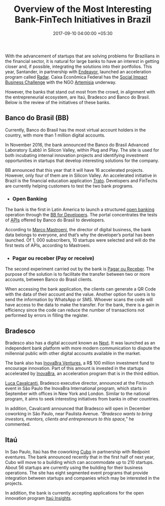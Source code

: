 ﻿---
title: Overview of the Most Interesting Bank-FinTech Initiatives in Brazil
date: 2017-09-10 04:00:00 +05:30
tags:
- Asia
- Banco do Brasil
- bank
- Bradesco
- Brazil
- Europe
- insights
- Itaú
- US
Person: Mariana Rodrigues
category:
- BankTech
- Retail Banking
- Banking
- Fintech
- Insights
Markets:
- Asia
- Banco do Brasil
- bank
- Bradesco
- Brazil
- Europe
- insights
- Itaú
- US
type: post
status: publish
layout: post
---

<p>With the advancement of startups that are solving problems for Brazilians in the financial sector, it is natural for large banks to have an interest in getting closer and, if possible, integrating the solutions into their portfolios. This year, Santander, in partnership with <a href="https://endeavor.org.br/radar-santander-conheca-empresas-aprovadas-e-inspire-se-voce-tambem-para-mudar-seu-mercado/">Endeavor</a>, launched an acceleration program called <a href="https://www.santander.com.br/portal/wps/gcm/package/campanhas/Radar-Santander-06022017_V2_93085.zip/index.html">Radar</a>. Caixa Econômica Federal has the <a href="http://www.artemisia.org.br/desafiocaixa/">Social Impact Business Challenge</a> with the NGO <a href="http://artemisia.org.br/">Artemisia</a> underway.</p>
<p>However, the banks that stand out most from the crowd, in alignment with the entrepreneurial ecosystem, are Itaú, Bradesco and Banco do Brasil. Below is the review of the initiatives of these banks. </p>
<h2>Banco do Brasil (BB)</h2>
<p>Currently, Banco do Brasil has the most virtual account holders in the country, with more than 1 million digital accounts.</p>
<p>In November 2016, the bank announced the Banco do Brasil Advanced Laboratory (Labb) in Silicon Valley, within Plug and Play. The site is used for both incubating internal innovation projects and identifying investment opportunities in startups that develop interesting solutions for the company.</p>
<p>BB announced that this year that it will have 16 accelerated projects. However, only four of them are in Silicon Valley. An accelerated initiative in Brazil is the financial education application <a href="https://play.google.com/store/apps/details?id=tratoehtrato.com.br.trato&amp;hl=pt_BR">Trato</a>. Developers and FinTechs are currently helping customers to test the two bank programs.</p>
<ul>
<li style="font-weight: 400;">
<h3>Open Banking</h3>
</li>
</ul>
<p>The bank is the first in Latin America to launch a structured <a href="https://conteudo.startse.com.br/mercado/mariana-rodrigues/open-banking-europeu-pode-virar-exemplo-para-o-brasil/">open banking</a> operation through the <a href="https://developers.bb.com.br/pt-br/">BB for Developers</a>. The portal concentrates the tests of <a href="https://letstalkpayments.com/apis-obliterating-technology-challenges/">APIs</a> offered by Banco do Brasil to developers.</p>
<p>According to <a href="https://www.linkedin.com/in/marco-mastroeni-2a1b5315/">Marco Mastroeni</a>, the director of digital business, the bank data belongs to everyone, and that’s why the developer’s portal has been launched. Of 1, 000 subscribers, 10 startups were selected and will do the first tests of APIs, according to Mastroeni.</p>
<ul>
<li style="font-weight: 400;">
<h3>Pagar ou receber (Pay or receive)</h3>
</li>
</ul>
<p>The second experiment carried out by the bank is <a href="http://www.bb.com.br/pbb/pagina-inicial/imprensa/n/55533/Clientes%20do%20BB%20poder%C3%A3o%20transferir%20recursos%20e%20dividir%20contas%20pelo%20WhatsApp#/">Pagar ou Receber</a>. The purpose of the solution is to facilitate the transfer between two or more accounts, between Banco do Brasil clients.</p>
<p>When accessing the bank application, the clients can generate a QR Code with the data of their account and the value. Another option for users is to send the information by WhatsApp or SMS. Whoever scans the code will have access to the data to make the transfer. For the bank, there is a gain in efficiency since the code can reduce the number of transactions not performed by errors in filling the register.</p>
<h2>Bradesco</h2>
<p>Bradesco also has a digital account known as <a href="https://next.me/">Next</a>. It was launched as an independent bank platform with more modern communication to dispute the millennial public with other digital accounts available in the market.</p>
<p>The bank also has <a href="https://www.inovabra.com.br/">InovaBra Ventures</a>, a R$ 100 million investment fund to encourage innovation. Part of this amount is invested in the startups accelerated by <a href="https://www.inovabra.com.br/startups/">InovaBra</a>, an acceleration program that is in the third edition.</p>
<p><a href="https://www.linkedin.com/in/lucacavalcanti/">Luca Cavalcanti</a>, Bradesco executive director, announced at the Fintouch event in São Paulo the InovaBra International program, which starts in September with offices in New York and London. Similar to the national program, it aims to seek interesting initiatives from banks in other countries.</p>
<p>In addition, Cavalcanti announced that Bradesco will open in December coworking in São Paulo, near Paulista Avenue. <i>"Bradesco wants to bring investors, mentors, clients and entrepreneurs to this space,"</i> he commented.</p>
<h2>Itaú</h2>
<p>In Sao Paulo, Itaú has the coworking <a href="https://cubo.network/">Cubo</a> in partnership with Redpoint eventures. The bank announced recently that in the first half of next year, Cubo will move to a building which can accommodate up to 210 startups. About 56 startups are currently using the building for their business operations. The site has eight segmented event programs that provide integration between startups and companies which may be interested in the projects.</p>
<p>In addition, the bank is currently accepting applications for the open innovation program <a href="http://insights.mastertech.tech/">Itaú Insights</a>.</p>
